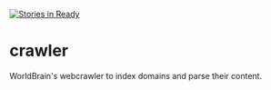 [![Stories in Ready](https://badge.waffle.io/WorldBrain/crawler.png?label=ready&title=Ready)](https://waffle.io/WorldBrain/crawler)
# crawler
WorldBrain's webcrawler to index domains and parse their content.

